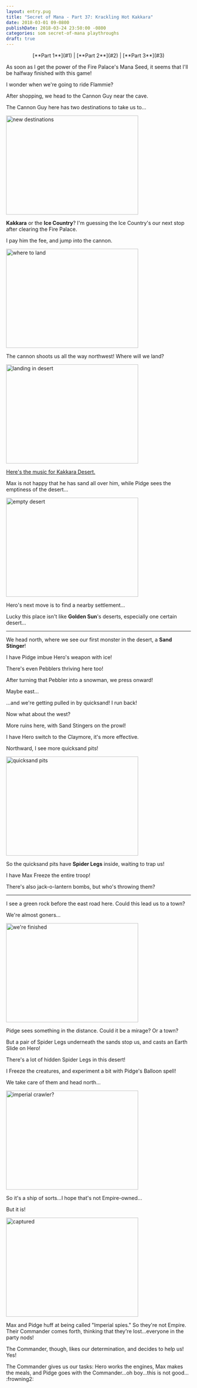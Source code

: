 ```yaml
---
layout: entry.pug
title: "Secret of Mana - Part 37: Krackling Hot Kakkara"
date: 2018-03-01 09-0800
publishDate: 2018-03-24 23:50:00 -0800
categories: som secret-of-mana playthroughs
draft: true
---
```


<p style="text-align: center;">[**Part 1**](#1) | [**Part 2**](#2) | [**Part 3**](#3)</p>

<a name="1"></a>

As soon as I get the power of the Fire Palace's Mana Seed, it seems that I'll be halfway finished with this game!

I wonder when we're going to ride Flammie?

After shopping, we head to the Cannon Guy near the cave.

The Cannon Guy here has two destinations to take us to...

<img src="https://i.imgur.com/Q21UXrX.png" alt="new destinations" width="360" height="270" id="liveblog" />

**Kakkara** or the **Ice Country**? I'm guessing the Ice Country's our next stop after clearing the Fire Palace.

I pay him the fee, and jump into the cannon.

<img src="https://i.imgur.com/QtFeWfN.png" alt="where to land" width="360" height="270" id="liveblog" />

The cannon shoots us all the way northwest! Where will we land?

<img src="https://i.imgur.com/blu3X4V.png" alt="landing in desert" width="360" height="270" id="liveblog" />

<a href="https://youtu.be/h2J1mZmtaSY">Here's the music for Kakkara Desert.</a>

Max is not happy that he has sand all over him, while Pidge sees the emptiness of the desert...

<img src="https://i.imgur.com/73Fsuvr.png" alt="empty desert" width="360" height="270" id="liveblog" />

Hero's next move is to find a nearby settlement...

Lucky this place isn't like **Golden Sun**'s deserts, especially one certain desert...

<a name="2"></a>

---

We head north, where we see our first monster in the desert, a **Sand Stinger**!

I have Pidge imbue Hero's weapon with ice!

There's even Pebblers thriving here too!

After turning that Pebbler into a snowman, we press onward!

Maybe east...

...and we're getting pulled in by quicksand! I run back!

Now what about the west?

More ruins here, with Sand Stingers on the prowl!

I have Hero switch to the Claymore, it's more effective.

Northward, I see more quicksand pits!

<img src="https://i.imgur.com/Wl6xZKY.png" alt="quicksand pits" width="360" height="270" id="liveblog" />

So the quicksand pits have **Spider Legs** inside, waiting to trap us!

I have Max Freeze the entire troop!

There's also jack-o-lantern bombs, but who's throwing them?

<a name="3"></a>

---

I see a green rock before the east road here. Could this lead us to a town?

We're almost goners...

<img src="https://i.imgur.com/NKpruAq.png" alt="we're finished" width="360" height="270" id="liveblog" />

Pidge sees something in the distance. Could it be a mirage? Or a town?

But a pair of Spider Legs underneath the sands stop us, and casts an Earth Slide on Hero!

There's a lot of hidden Spider Legs in this desert!

I Freeze the creatures, and experiment a bit with Pidge's Balloon spell!

We take care of them and head north...

<img src="https://i.imgur.com/YRhl8Ra.png" alt="imperial crawler?" width="360" height="270" id="liveblog" />

So it's a ship of sorts...I hope that's not Empire-owned...

But it is!

<img src="https://i.imgur.com/741kvdy.png" alt="captured" width="360" height="270" id="liveblog" />

Max and Pidge huff at being called "Imperial spies." So they're not Empire. Their Commander comes forth, thinking that they're lost...everyone in the party nods!

The Commander, though, likes our determination, and decides to help us! Yes!

The Commander gives us our tasks: Hero works the engines, Max makes the meals, and Pidge goes with the Commander...oh boy...this is not good... :frowning2:
